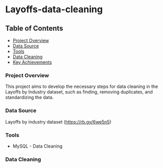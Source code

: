# Layoffs-data-cleaning

## Table of Contents
  - [Project Overview](#project-overview)
  - [Data Source](#data-source)
  - [Tools](#tools)
  - [Data Cleaning](#data-cleaning)
  - [Key Achievements](#key-achievements)

### Project Overview

This project aims to develop the necessary steps for data cleaning in the Layoffs by Industry dataset, such as finding, removing duplicates, and standardizing the data.

### Data Source

Layoffs by industry dataset (https://rb.gy/6we5n5)

### Tools

- MySQL - Data Cleaning

### Data Cleaning



